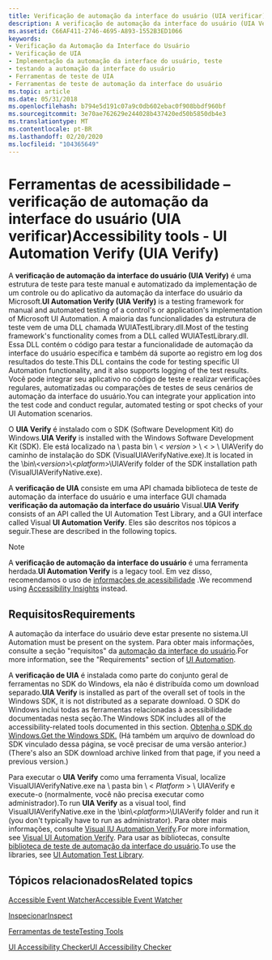 ```yaml
---
title: Verificação de automação da interface do usuário (UIA verificar)
description: A verificação de automação da interface do usuário (UIA Verify) é uma estrutura de teste para teste manual e automatizado da implementação de um controle ou do aplicativo da automação da interface do usuário da Microsoft.
ms.assetid: C66AF411-2746-4695-A893-1552B3ED1066
keywords:
- Verificação da Automação da Interface do Usuário
- Verificação de UIA
- Implementação da automação da interface do usuário, teste
- testando a automação da interface do usuário
- Ferramentas de teste de UIA
- Ferramentas de teste de automação da interface do usuário
ms.topic: article
ms.date: 05/31/2018
ms.openlocfilehash: b794e5d191c07a9c0db602ebac0f908bbdf960bf
ms.sourcegitcommit: 3e70ae762629e244028b437420ed50b5850db4e3
ms.translationtype: MT
ms.contentlocale: pt-BR
ms.lasthandoff: 02/20/2020
ms.locfileid: "104365649"
---
```

# <a name="accessibility-tools---ui-automation-verify-uia-verify"></a><span data-ttu-id="4f2cf-109">Ferramentas de acessibilidade – verificação de automação da interface do usuário (UIA verificar)</span><span class="sxs-lookup"><span data-stu-id="4f2cf-109">Accessibility tools - UI Automation Verify (UIA Verify)</span></span>

<span data-ttu-id="4f2cf-110">A **verificação de automação da interface do usuário (UIA Verify)** é uma estrutura de teste para teste manual e automatizado da implementação de um controle ou do aplicativo da automação da interface do usuário da Microsoft.</span><span class="sxs-lookup"><span data-stu-id="4f2cf-110">**UI Automation Verify (UIA Verify)** is a testing framework for manual and automated testing of a control's or application's implementation of Microsoft UI Automation.</span></span> <span data-ttu-id="4f2cf-111">A maioria das funcionalidades da estrutura de teste vem de uma DLL chamada WUIATestLibrary.dll.</span><span class="sxs-lookup"><span data-stu-id="4f2cf-111">Most of the testing framework's functionality comes from a DLL called WUIATestLibrary.dll.</span></span> <span data-ttu-id="4f2cf-112">Essa DLL contém o código para testar a funcionalidade de automação da interface do usuário específica e também dá suporte ao registro em log dos resultados do teste.</span><span class="sxs-lookup"><span data-stu-id="4f2cf-112">This DLL contains the code for testing specific UI Automation functionality, and it also supports logging of the test results.</span></span> <span data-ttu-id="4f2cf-113">Você pode integrar seu aplicativo no código de teste e realizar verificações regulares, automatizadas ou comparações de testes de seus cenários de automação da interface do usuário.</span><span class="sxs-lookup"><span data-stu-id="4f2cf-113">You can integrate your application into the test code and conduct regular, automated testing or spot checks of your UI Automation scenarios.</span></span>

<span data-ttu-id="4f2cf-114">O **UIA Verify** é instalado com o SDK (Software Development Kit) do Windows.</span><span class="sxs-lookup"><span data-stu-id="4f2cf-114">**UIA Verify** is installed with the Windows Software Development Kit (SDK).</span></span> <span data-ttu-id="4f2cf-115">Ele está localizado na \\ pasta bin \\ < *version* > \\ <  > \\ UIAVerify do caminho de instalação do SDK (VisualUIAVerifyNative.exe).</span><span class="sxs-lookup"><span data-stu-id="4f2cf-115">It is located in the \\bin\\<*version*>\\<*platform*>\\UIAVerify folder of the SDK installation path (VisualUIAVerifyNative.exe).</span></span>

<span data-ttu-id="4f2cf-116">A **verificação de UIA** consiste em uma API chamada biblioteca de teste de automação da interface do usuário e uma interface GUI chamada **verificação da automação da interface do usuário** Visual.</span><span class="sxs-lookup"><span data-stu-id="4f2cf-116">**UIA Verify** consists of an API called the UI Automation Test Library, and a GUI interface called Visual **UI Automation Verify**.</span></span> <span data-ttu-id="4f2cf-117">Eles são descritos nos tópicos a seguir.</span><span class="sxs-lookup"><span data-stu-id="4f2cf-117">These are described in the following topics.</span></span>

> [!NOTE]
> <span data-ttu-id="4f2cf-118">A **verificação de automação da interface do usuário** é uma ferramenta herdada.</span><span class="sxs-lookup"><span data-stu-id="4f2cf-118">**UI Automation Verify** is a legacy tool.</span></span> <span data-ttu-id="4f2cf-119">Em vez disso, recomendamos o uso de [informações de acessibilidade](https://accessibilityinsights.io/) .</span><span class="sxs-lookup"><span data-stu-id="4f2cf-119">We recommend using [Accessibility Insights](https://accessibilityinsights.io/) instead.</span></span>

## <a name="requirements"></a><span data-ttu-id="4f2cf-120">Requisitos</span><span class="sxs-lookup"><span data-stu-id="4f2cf-120">Requirements</span></span>

<span data-ttu-id="4f2cf-121">A automação da interface do usuário deve estar presente no sistema.</span><span class="sxs-lookup"><span data-stu-id="4f2cf-121">UI Automation must be present on the system.</span></span> <span data-ttu-id="4f2cf-122">Para obter mais informações, consulte a seção "requisitos" da [automação da interface do usuário](entry-uiauto-win32.md).</span><span class="sxs-lookup"><span data-stu-id="4f2cf-122">For more information, see the "Requirements" section of [UI Automation](entry-uiauto-win32.md).</span></span>

<span data-ttu-id="4f2cf-123">A **verificação de UIA** é instalada como parte do conjunto geral de ferramentas no SDK do Windows, ela não é distribuída como um download separado.</span><span class="sxs-lookup"><span data-stu-id="4f2cf-123">**UIA Verify** is installed as part of the overall set of tools in the Windows SDK, it is not distributed as a separate download.</span></span> <span data-ttu-id="4f2cf-124">O SDK do Windows inclui todas as ferramentas relacionadas à acessibilidade documentadas nesta seção.</span><span class="sxs-lookup"><span data-stu-id="4f2cf-124">The Windows SDK includes all of the accessibility-related tools documented in this section.</span></span> [<span data-ttu-id="4f2cf-125">Obtenha o SDK do Windows.</span><span class="sxs-lookup"><span data-stu-id="4f2cf-125">Get the Windows SDK.</span></span>](https://developer.microsoft.com/) <span data-ttu-id="4f2cf-126">(Há também um arquivo de download do SDK vinculado dessa página, se você precisar de uma versão anterior.)</span><span class="sxs-lookup"><span data-stu-id="4f2cf-126">(There's also an SDK download archive linked from that page, if you need a previous version.)</span></span>

<span data-ttu-id="4f2cf-127">Para executar o **UIA Verify** como uma ferramenta Visual, localize VisualUIAVerifyNative.exe na \\ pasta bin \\ < *Platform* > \\ UIAVerify e execute-o (normalmente, você não precisa executar como administrador).</span><span class="sxs-lookup"><span data-stu-id="4f2cf-127">To run **UIA Verify** as a visual tool, find VisualUIAVerifyNative.exe in the \\bin\\<*platform*>\\UIAVerify folder and run it (you don't typically have to run as administrator).</span></span> <span data-ttu-id="4f2cf-128">Para obter mais informações, consulte [Visual IU Automation Verify](visual-ui-automation-verify.md).</span><span class="sxs-lookup"><span data-stu-id="4f2cf-128">For more information, see [Visual UI Automation Verify](visual-ui-automation-verify.md).</span></span> <span data-ttu-id="4f2cf-129">Para usar as bibliotecas, consulte [biblioteca de teste de automação da interface do usuário](ui-automation-test-library.md).</span><span class="sxs-lookup"><span data-stu-id="4f2cf-129">To use the libraries, see [UI Automation Test Library](ui-automation-test-library.md).</span></span>

## <a name="related-topics"></a><span data-ttu-id="4f2cf-130">Tópicos relacionados</span><span class="sxs-lookup"><span data-stu-id="4f2cf-130">Related topics</span></span>

<dl> <dt>

[<span data-ttu-id="4f2cf-131">Accessible Event Watcher</span><span class="sxs-lookup"><span data-stu-id="4f2cf-131">Accessible Event Watcher</span></span>](accessible-event-watcher.md)
</dt> <dt>

[<span data-ttu-id="4f2cf-132">Inspecionar</span><span class="sxs-lookup"><span data-stu-id="4f2cf-132">Inspect</span></span>](inspect-objects.md)
</dt> <dt>

[<span data-ttu-id="4f2cf-133">Ferramentas de teste</span><span class="sxs-lookup"><span data-stu-id="4f2cf-133">Testing Tools</span></span>](testing-tools.md)
</dt> <dt>

[<span data-ttu-id="4f2cf-134">UI Accessibility Checker</span><span class="sxs-lookup"><span data-stu-id="4f2cf-134">UI Accessibility Checker</span></span>](ui-accessibility-checker.md)
</dt> </dl>

 

 




